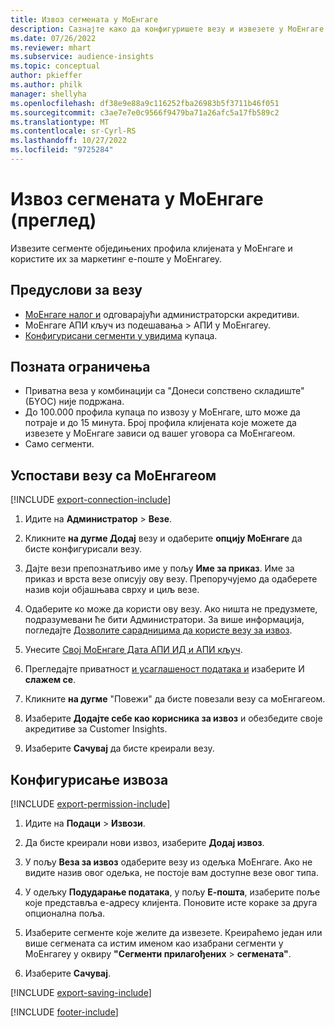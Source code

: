 ```yaml
---
title: Извоз сегмената у МоЕнгаге
description: Сазнајте како да конфигуришете везу и извезете у МоЕнгаге.
ms.date: 07/26/2022
ms.reviewer: mhart
ms.subservice: audience-insights
ms.topic: conceptual
author: pkieffer
ms.author: philk
manager: shellyha
ms.openlocfilehash: df38e9e88a9c116252fba26983b5f3711b46f051
ms.sourcegitcommit: c3ae7e7e0c9566f9479ba71a26afc5a17fb589c2
ms.translationtype: MT
ms.contentlocale: sr-Cyrl-RS
ms.lasthandoff: 10/27/2022
ms.locfileid: "9725284"
---
```

# <a name="export-segments-to-moengage-preview"></a>Извоз сегмената у МоЕнгаге (преглед)

Извезите сегменте обједињених профила клијената у МоЕнгаге и користите их за маркетинг е-поште у МоЕнгагеу.

## <a name="prerequisites-for-a-connection"></a>Предуслови за везу

- [МоЕнгаге налог и](https://www.moengage.com/) одговарајући администраторски акредитиви.
- МоЕнгаге АПИ кључ из подешавања > АПИ у МоЕнгагеу.
- [Конфигурисани сегменти у увидима](segments.md) купаца.

## <a name="known-limitations"></a>Позната ограничења

- Приватна веза у комбинацији са "Донеси сопствено складиште" (БYОС) није подржана.
- До 100.000 профила купаца по извозу у МоЕнгаге, што може да потраје и до 15 минута. Број профила клијената које можете да извезете у МоЕнгаге зависи од вашег уговора са МоЕнгагеом.
- Само сегменти.

## <a name="set-up-connection-to-moengage"></a>Успостави везу са МоЕнгагеом

[!INCLUDE [export-connection-include](includes/export-connection-admn.md)]

1. Идите на **Администратор** > **Везе**.

1. Кликните **на дугме Додај** везу и одаберите **опцију МоЕнгаге** да бисте конфигурисали везу.

1. Дајте вези препознатљиво име у пољу **Име за приказ**. Име за приказ и врста везе описују ову везу. Препоручујемо да одаберете назив који објашњава сврху и циљ везе.

1. Одаберите ко може да користи ову везу. Ако ништа не предузмете, подразумевани ће бити Администратори. За више информација, погледајте [Дозволите сарадницима да користе везу за извоз](connections.md#allow-contributors-to-use-a-connection-for-exports).

1. Унесите [Свој МоЕнгаге Дата АПИ ИД и АПИ кључ](https://developers.moengage.com/hc/articles/4404674776724-Overview#:~:text=Navigate%20to%20Settings%20%3E%20APIs%20%3E%20DATA,ID%20Password%20%2D%20DATA%20API%20KEY).

1. Прегледајте приватност [и усаглашеност података и](connections.md#data-privacy-and-compliance) изаберите И **слажем се**.

1. Кликните **на дугме** "Повежи" да бисте повезали везу са моЕнгагеом.

1. Изаберите **Додајте себе као корисника за извоз** и обезбедите своје акредитиве за Customer Insights.

1. Изаберите **Сачувај** да бисте креирали везу.

## <a name="configure-an-export"></a>Конфигурисање извоза

[!INCLUDE [export-permission-include](includes/export-permission.md)]

1. Идите на **Подаци** > **Извози**.

1. Да бисте креирали нови извоз, изаберите **Додај извоз**.

1. У пољу **Веза за извоз** одаберите везу из одељка МоЕнгаге. Ако не видите назив овог одељка, не постоје вам доступне везе овог типа.

1. У одељку **Подударање података**, у пољу **Е-пошта**, изаберите поље које представља е-адресу клијента. Поновите исте кораке за друга опционална поља.

1. Изаберите сегменте које желите да извезете. Креираћемо један или више сегмената са истим именом као изабрани сегменти у МоЕнгагеу у оквиру **"Сегменти прилагођених** > **сегмената"**.

1. Изаберите **Сачувај**.

[!INCLUDE [export-saving-include](includes/export-saving.md)]

[!INCLUDE [footer-include](includes/footer-banner.md)]
